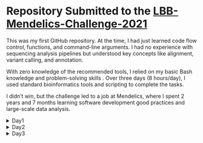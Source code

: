 # Repository Submitted to the [LBB-Mendelics-Challenge-2021](https://github.com/mendelics/lbb-mendelics-2021/tree/main)

This was my first GitHub repository. At the time, I had just learned code flow control, functions, and command-line arguments. I had no experience with sequencing analysis pipelines but understood key concepts like alignment, variant calling, and annotation.

With zero knowledge of the recommended tools, I relied on my basic Bash knowledge and problem-solving skills . Over three days (8 hours/day), I used standard bioinformatics tools and scripting to complete the tasks.

I didn’t win, but the challenge led to a job at Mendelics, where I spent 2 years and 7 months learning software development good practices and large-scale data analysis.

<details><summary>Day1</summary>

### Task: To extract the variants found on chromosome 22 from the sample.
  
The *BWA-MEM* algorithm was used for sequence alignment, followed by *freebayes* for variant calling.

List of softwares (version) used in the **variant_call.sh** bash script:
- samtools (1.10 Using htslib 1.10.2-3)
- freebayes (v1.3.2)
- bwa (0.7.17-r1188)
- bedtools (v2.27.1)
- bcftools ( 1.10.2 Using htslib 1.10.2-3)
- vcflib (1.0.2)

usage example:
```
$ variant_call.sh grch38.chr22.fasta read1.fastaq read2.fastaq
```

The output is a VCF file filtered by quality > 20 and read depth > 3: **variants_Q20_DP3.vcf.gz**.

</details>

<details><summary>Day2</summary>
  
### Question 1: Which variants should be disregarded in your VCF? - Any metric from the software of choice can be used. Discuss the metric used.
The **variants_unfiltered.vcf** was filtered by quality > 20 and read depth > 3 to **variants_Q20_DP3.vcf**.
```
$ vcffilter -f "QUAL > 20 & DP > 3" variants_unfiltered.vcf > variants_Q20_DP3.vcf
```

### Question 2: Discuss the regions with low coverage and what your criteria were.
The parts of coverage.bam that were not coverad by sorted-fixmate-output.bam were extracted using *bedtools genomecov*.
In the 'bedtools genomecov' with -bga option, regions with zero coverage are also reported. 
This allows one to quickly extract all regions of a genome with 0 coverage.
```
$ bedtools genomecov -ibam sorted-fixmate-output.bam -bga /
| awk '$4==0' /
| bedtools intersect -a coverage.bed -b - > not_covered.bed 
```
### Question 3: Obtain information about your alignment. How many reads? What percentage of them were mapped correctly? Did many align to more than one location in the genome with the same quality?
The *samtools stats* collects statistics from BAM files and outputs in a text format.
```
$ samtools stats sorted-fixmate-output.bam | grep ^SN | cut -f 2- > summarystats.txt
```
The following parameters were saved in questao3.tsv:
- nreads = sequences - number of processed reads
- proper_pairs = reads properly paired - number of mapped paired reads with flag 0x2 set
- maqQ_0 = reads MQ0 - number of mapped reads with mapping quality 0

</details>

<details><summary>Day3</summary>
  
### Question 1: Obtain the Ti/Tv ratio (transitions and transversions) of the variants found on chromosome 22.
TS/TV from variants_Q20_DP3.vcf
```
$ bcftools stats variants_Q20_DP3.vcf.gz | grep "TSTV"
2.52
```

### Question 2: How many variants are found in the region from 16000000 to 20000000?
Number of variants between 16000000 and 20000000 positions from variants_Q20_DP3.vcf
```
$ grep -v '^#' variants_Q20_DP3.vcf | awk '{if ($2 >= 16000000 && $2 <= 20000000) print}' | wc -l
292
```

### Question 3: Display the content of the VCF line related to a variant **Non-synonymous** and a variant in gnomAD v3.1.1 with MAF < 0.01.
Creation of avinput file format to be used in annovar
```
$ perl ~/bioinfo/app/annovar/convert2annovar.pl -format vcf4 variants_Q20_DP3.vcf > variants_Q20_DP3.avinput
```
Annotation using ANNOVAR
```
$ perl ~/bioinfo/app/annovar/table_annovar.pl variants_Q20_DP3.avinput ~/bioinfo/app/annovar/humandb/ -buildver hg38 -out ~/silver-octo-bassoon92/ -remove -protocol refGene,exac03,clinvar_20190305,gnomad_exome -operation g,f,f,f -nastring .
```
Saving the location of a random nonsynonymous variant from annovar_hg38_multianno.txt to the variable 'nonsynonymous'
```
$ nonsynonymous=$(shuf annovar_hg38_multianno.txt | grep 'nonsynonymous' | head -n1 | awk '{print $1 "\t" $2}')
```
Printing a random 'nonsynonymous' from variants_Q20_DP3.vcf
```
$ grep "$nonsynonymous" variants_Q20_DP3.vcf
chr22   36028402        .       A       C       718.463 .       AB=0;ABP=0;AC=2;AF=1;AN=2;AO=28;CIGAR=1X;DP=28;DPB=28;DPRA=0;EPP=5.80219;EPPR=0;GTI=0;LEN=1;MEANALT=1;MQM=60;MQMR=0;NS=1;NUMALT=1;ODDS=43.4214;PAIRED=1;PAIREDR=0;PAO=0;PQA=0;PQR=0;PRO=0;QA=830;QR=0;RO=0;RPL=16;RPP=4.25114;RPPR=0;RPR=12;RUN=1;SAF=11;SAP=5.80219;SAR=17;SRF=0;SRP=0;SRR=0;TYPE=snp   GT:DP:AD:RO:QR:AO:QA:GL 1/1:28:0,28:0:0:28:830:-74.9858,-8.42884,0
```
Printing a random 'nonsynonymous' from annovar_hg38_multianno.txt
```
$ grep "$nonsynonymous" annovar_hg38_multianno.txt
chr22   36028402        36028402        A       C       exonic  RBFOX2  .       nonsynonymous SNV       RBFOX2:NM_001082578:exon1:c.T24G:p.H8Q,RBFOX2:NM_001082579:exon1:c.T24G:p.H8Q,RBFOX2:NM_001349999:exon1:c.T24G:p.H8Q     1       1       1       1       1       1       1       1       .       .       .       .       .       1       1       1       1       0.9986  1       1       1       1       1       1       rs9607299
```

</details>
